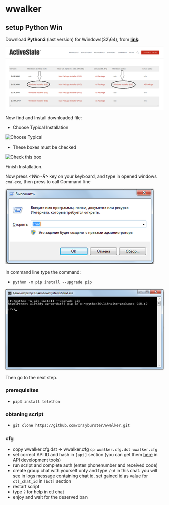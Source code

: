 # wwalker

## setup Python Win

Download **Python3** (last version) for Windows(32\64), from [**link**](https://www.activestate.com/products/activepython/downloads/):

![Choose Version](https://github.com/Jabbawalker/wwalker/blob/master/PythonChooseVersion.png)

Now find and Install downloaded file:
* Choose Typical Installation

![Choose Typical](https://github.com/wwfix/wwalker/blob/master/PythonTypical.png)

* These boxes must be checked

![Check this box](https://github.com/wwfix/wwalker/blob/master/PythonChecked.png)

Finish Installation.

Now press *<Win+R>* key on your keyboard, and type in opened windows *`cmd.exe`*, then press *<Enter>* to call Command line

![Exec](https://github.com/Jabbawalker/wwalker/blob/master/exec.png)

In command line type the command:
* `python -m pip install --upgrade pip`

![Upgrade pip3](https://github.com/Jabbawalker/wwalker/blob/master/PipUpgrade.png)

Then go to the next step.
    
### prerequisites
* `pip3 install telethon`

### obtaning script
*  `git clone https://github.com/xrayburster/wwalker.git`

### cfg
*  copу wwalker.cfg.dst -> wwalker.cfg `cp wwalker.cfg.dst wwalker.cfg`
* set correct API ID and hash in `[api]` section (you can get them [here](https://my.telegram.org) in API development tools)
* run script and complete auth (enter phonenumber and received code)
* create group chat with yourself only and type `/id` in this chat.
  you will see in logs message containing chat id. set gained id as value for `ctl_chat_id` in `[bot]` section
* restart script
* type `?` for help in ctl chat
* enjoy and wait for the deserved ban
